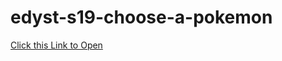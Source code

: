 # edyst-s19-choose-a-pokemon
[Click this Link to Open](https://venkatpantham.github.io/edyst-s19-choose-a-pokemon/frontend/index.html)
